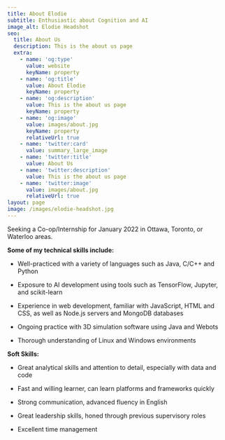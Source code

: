 ```yaml
---
title: About Elodie
subtitle: Enthusiastic about Cognition and AI
image_alt: Elodie Headshot
seo:
  title: About Us
  description: This is the about us page
  extra:
    - name: 'og:type'
      value: website
      keyName: property
    - name: 'og:title'
      value: About Elodie
      keyName: property
    - name: 'og:description'
      value: This is the about us page
      keyName: property
    - name: 'og:image'
      value: images/about.jpg
      keyName: property
      relativeUrl: true
    - name: 'twitter:card'
      value: summary_large_image
    - name: 'twitter:title'
      value: About Us
    - name: 'twitter:description'
      value: This is the about us page
    - name: 'twitter:image'
      value: images/about.jpg
      relativeUrl: true
layout: page
image: /images/elodie-headshot.jpg
---
```

Seeking a Co-op/Internship for January 2022 in Ottawa, Toronto, or Waterloo areas.

**Some of my technical skills include:**

*   Well-practiced with a variety of languages such as Java, C/C++ and Python

*   Exposure to AI development using tools such as TensorFlow, Jupyter, and scikit-learn

*   Experience in web development, familiar with JavaScript, HTML and CSS, as well as Node.js servers and MongoDB databases

*   Ongoing practice with 3D simulation software using Java and Webots

*   Thorough understanding of Linux and Windows environments

**Soft Skills:**

*   Great analytical skills and attention to detail, especially with data and code

*   Fast and willing learner, can learn platforms and frameworks quickly

*   Strong communication, advanced fluency in English

*   Great leadership skills, honed through previous supervisory roles

*   Excellent time management
